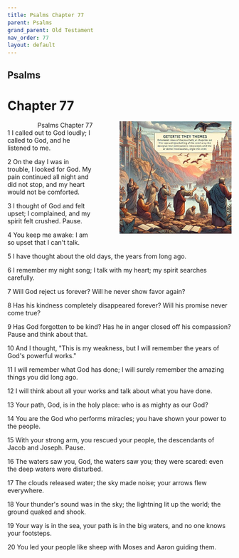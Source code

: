 ```yaml
---
title: Psalms Chapter 77
parent: Psalms
grand_parent: Old Testament
nav_order: 77
layout: default
---
```


## Psalms

# Chapter 77

<div style="clear: both; text-align: right;">
    <div style="max-width: 50%; height: auto; float: right; margin: 0 0 10px 10px; padding-left: 10%;">
        <img src="/assets/Image/Psalms/500/77.jpg" alt="Psalms Chapter 77" class="chapter-image">
    </div>
    <figcaption style="font-size: 14px; text-align: right;">Psalms Chapter 77</figcaption>
</div>
1 I called out to God loudly; I called to God, and he listened to me.

2 On the day I was in trouble, I looked for God. My pain continued all night and did not stop, and my heart would not be comforted.

3 I thought of God and felt upset; I complained, and my spirit felt crushed. Pause.

4 You keep me awake: I am so upset that I can't talk.

5 I have thought about the old days, the years from long ago.

6 I remember my night song; I talk with my heart; my spirit searches carefully.

7 Will God reject us forever? Will he never show favor again?

8 Has his kindness completely disappeared forever? Will his promise never come true?

9 Has God forgotten to be kind? Has he in anger closed off his compassion? Pause and think about that.

10 And I thought, "This is my weakness, but I will remember the years of God's powerful works."

11 I will remember what God has done; I will surely remember the amazing things you did long ago.

12 I will think about all your works and talk about what you have done.

13 Your path, God, is in the holy place: who is as mighty as our God?

14 You are the God who performs miracles; you have shown your power to the people.

15 With your strong arm, you rescued your people, the descendants of Jacob and Joseph. Pause.

16 The waters saw you, God, the waters saw you; they were scared: even the deep waters were disturbed.

17 The clouds released water; the sky made noise; your arrows flew everywhere.

18 Your thunder's sound was in the sky; the lightning lit up the world; the ground quaked and shook.

19 Your way is in the sea, your path is in the big waters, and no one knows your footsteps.

20 You led your people like sheep with Moses and Aaron guiding them.


